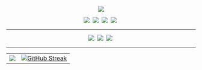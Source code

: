 <p align='center'>
    <img src="https://capsule-render.vercel.app/api?type=waving&color=2F3B51&height=300&section=header&text=Pruinosus%20Github&fontColor=FAF7F5&fontSize=90&animation=fadeIn&fontAlignY=38&desc=study%20programming&descAlignY=51&descAlign=62"/>
</p>

<p align='center'>
    <img src="https://img.shields.io/badge/anaconda-20232a.svg?style=for-the-badge&logo=anaconda&logoColor=04B431" />&nbsp <!-- anaconda -->
    <img src="https://img.shields.io/badge/jupyter%20notebook-20232a.svg?style=for-the-badge&logo=jupyter&logoColor=FF8000" />&nbsp <!-- jupyter notebook -->
    <img src="https://img.shields.io/badge/Visual%20Studio%20Code-20232a.svg?style=for-the-badge&logo=visualstudiocode&logoColor=61DAFB" />&nbsp <!-- visualstudioCode -->
    <img src="https://img.shields.io/badge/Visual%20Studio-20232a.svg?style=for-the-badge&logo=visualstudio&logoColor=DF75DB" />&nbsp <!-- visualstudio -->
  <hr>
</p>
<p align='center'>
    <img src="https://img.shields.io/badge/C-20232a.svg?style=for-the-badge&logo=c&logoColor=00BFFF" />&nbsp <!-- c -->
    <img src="https://img.shields.io/badge/C++-20232a.svg?style=for-the-badge&logo=cplusplus&logoColor=00BFFF" />&nbsp <!-- c++ -->
    <img src="https://img.shields.io/badge/Python-20232a.svg?style=for-the-badge&logo=Python&logoColor=blue" />&nbsp <!-- python -->
  <hr>
</p>

</p>
<table>
  <tr>
    <td>
      <img src="https://github-readme-stats.vercel.app/api?username=pruinosus&count_private=true&show_icons=true&theme=dark" />
    </td>
    <td>
      <a href="https://git.io/streak-stats">
        <img src="https://streak-stats.demolab.com?user=pruinosus&theme=dark&locale=ko&date_format=%5BY.%5Dn.j&mode=weekly&hide_longest_streak=true" alt="GitHub Streak" />
      </a>
    </td>
  </tr>
</table>







